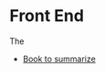 # Front End

The

 - [Book to summarize](https://frontendmasters.com/books/front-end-handbook/2019/#1.2)

<!--stackedit_data:
eyJoaXN0b3J5IjpbOTMwMzE3Mjg4LC0xMzkzNDcxNDIxXX0=
-->